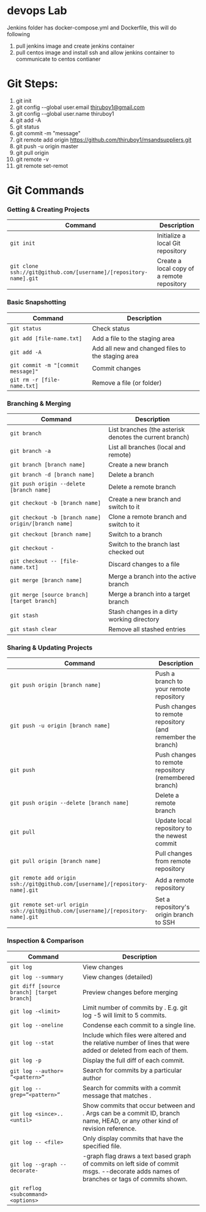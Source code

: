 # devops Lab 

Jenkins folder has docker-compose.yml and Dockerfile, this will do following  
  1) pull jenkins image and create jenkins container 
  2) pull centos image and install ssh and allow jenkins container to communicate to centos contianer

# Git Steps:
  1) git init
  2) git config --global user.email thiruboy1@gmail.com
  3) git config --global user.name thiruboy1
  4) git add -A
  5) git status
  6) git commit -m "message" 
  7) git remote add origin https://github.com/thiruboy1/msandsuppliers.git
  8) git push -u origin master
  9) git pull origin 
  10) git remote -v
  11) git remote set-remot <url>

# Git Commands


### Getting & Creating Projects

| Command | Description |
| ------- | ----------- |
| `git init` | Initialize a local Git repository |
| `git clone ssh://git@github.com/[username]/[repository-name].git` | Create a local copy of a remote repository |

### Basic Snapshotting

| Command | Description |
| ------- | ----------- |
| `git status` | Check status |
| `git add [file-name.txt]` | Add a file to the staging area |
| `git add -A` | Add all new and changed files to the staging area |
| `git commit -m "[commit message]"` | Commit changes |
| `git rm -r [file-name.txt]` | Remove a file (or folder) |

### Branching & Merging

| Command | Description |
| ------- | ----------- |
| `git branch` | List branches (the asterisk denotes the current branch) |
| `git branch -a` | List all branches (local and remote) |
| `git branch [branch name]` | Create a new branch |
| `git branch -d [branch name]` | Delete a branch |
| `git push origin --delete [branch name]` | Delete a remote branch |
| `git checkout -b [branch name]` | Create a new branch and switch to it |
| `git checkout -b [branch name] origin/[branch name]` | Clone a remote branch and switch to it |
| `git checkout [branch name]` | Switch to a branch |
| `git checkout -` | Switch to the branch last checked out |
| `git checkout -- [file-name.txt]` | Discard changes to a file |
| `git merge [branch name]` | Merge a branch into the active branch |
| `git merge [source branch] [target branch]` | Merge a branch into a target branch |
| `git stash` | Stash changes in a dirty working directory |
| `git stash clear` | Remove all stashed entries |

### Sharing & Updating Projects

| Command | Description |
| ------- | ----------- |
| `git push origin [branch name]` | Push a branch to your remote repository |
| `git push -u origin [branch name]` | Push changes to remote repository (and remember the branch) |
| `git push` | Push changes to remote repository (remembered branch) |
| `git push origin --delete [branch name]` | Delete a remote branch |
| `git pull` | Update local repository to the newest commit |
| `git pull origin [branch name]` | Pull changes from remote repository |
| `git remote add origin ssh://git@github.com/[username]/[repository-name].git` | Add a remote repository |
| `git remote set-url origin ssh://git@github.com/[username]/[repository-name].git` | Set a repository's origin branch to SSH |

### Inspection & Comparison

| Command | Description |
| ------- | ----------- |
| `git log` | View changes |
| `git log --summary` | View changes (detailed) |
| `git diff [source branch] [target branch] ` | Preview changes before merging |
| `git log -<limit> ` | Limit number of commits by <limit>. E.g. git log -5 will limit to 5 commits.|
| `git log --oneline ` |Condense each commit to a single line.|
| `git log --stat ` |Include which files were altered and the relative number of lines that were added or deleted from each of them.|
| `git log -p ` | Display the full diff of each commit.|
| `git log --author= ”<pattern>” ` |Search for commits by a particular author | 
| `git log --grep=”<pattern>” `|Search for commits with a commit message that matches <pattern>.
| `git log <since>..<until> `|Show commits that occur between <since> and <until>. Args can be a commit ID, branch name, HEAD, or any other kind of revision reference.|
| `git log -- <file> `|Only display commits that have the specified file.
| `git log --graph --decorate- `|-graph flag draws a text based graph of commits on left side of commit msgs. --decorate adds names of branches or tags of commits shown.|
| `git reflog <subcommand> <options> `|
